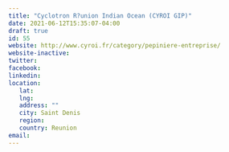 ```yaml
---
title: "Cyclotron R?union Indian Ocean (CYROI GIP)"
date: 2021-06-12T15:35:07-04:00
draft: true
id: 55
website: http://www.cyroi.fr/category/pepiniere-entreprise/
website-inactive: 
twitter: 
facebook: 
linkedin: 
location: 
   lat: 
   lng: 
   address: ""
   city: Saint Denis 
   region: 
   country: Reunion
email: 
---
```


